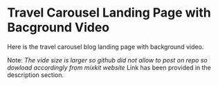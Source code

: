 # Travel Carousel Landing Page with Bacground Video
Here is the travel carousel blog landing page with background video.

Note: *The vide size is larger so github did not allow to post on repo so dowload accordingly from mixkit website*
Link has been provided in the description section.
